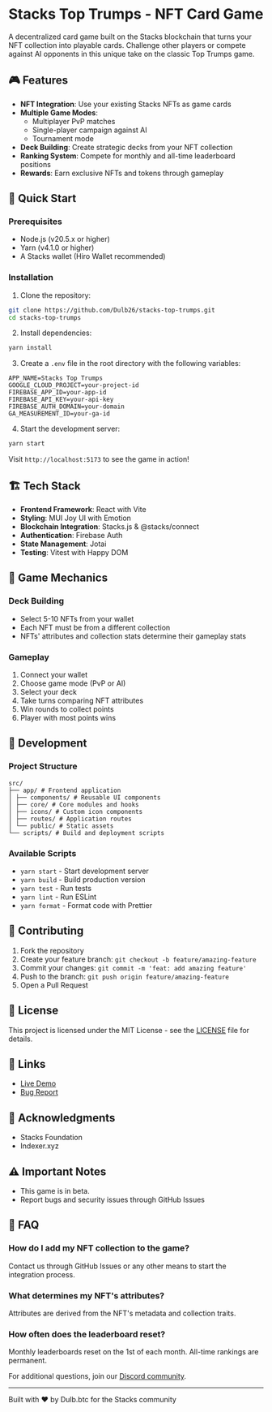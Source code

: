 # Stacks Top Trumps - NFT Card Game

A decentralized card game built on the Stacks blockchain that turns your NFT collection into playable cards. Challenge other players or compete against AI opponents in this unique take on the classic Top Trumps game.

## 🎮 Features

- **NFT Integration**: Use your existing Stacks NFTs as game cards
- **Multiple Game Modes**:
  - Multiplayer PvP matches
  - Single-player campaign against AI
  - Tournament mode
- **Deck Building**: Create strategic decks from your NFT collection
- **Ranking System**: Compete for monthly and all-time leaderboard positions
- **Rewards**: Earn exclusive NFTs and tokens through gameplay

## 🚀 Quick Start

### Prerequisites

- Node.js (v20.5.x or higher)
- Yarn (v4.1.0 or higher)
- A Stacks wallet (Hiro Wallet recommended)

### Installation

1. Clone the repository:

```bash
git clone https://github.com/Dulb26/stacks-top-trumps.git
cd stacks-top-trumps
```

2. Install dependencies:

```bash
yarn install
```

3. Create a `.env` file in the root directory with the following variables:

```env
APP_NAME=Stacks Top Trumps
GOOGLE_CLOUD_PROJECT=your-project-id
FIREBASE_APP_ID=your-app-id
FIREBASE_API_KEY=your-api-key
FIREBASE_AUTH_DOMAIN=your-domain
GA_MEASUREMENT_ID=your-ga-id
```

4. Start the development server:

```bash
yarn start
```

Visit `http://localhost:5173` to see the game in action!

## 🏗️ Tech Stack

- **Frontend Framework**: React with Vite
- **Styling**: MUI Joy UI with Emotion
- **Blockchain Integration**: Stacks.js & @stacks/connect
- **Authentication**: Firebase Auth
- **State Management**: Jotai
- **Testing**: Vitest with Happy DOM

## 🎯 Game Mechanics

### Deck Building

- Select 5-10 NFTs from your wallet
- Each NFT must be from a different collection
- NFTs' attributes and collection stats determine their gameplay stats

### Gameplay

1. Connect your wallet
2. Choose game mode (PvP or AI)
3. Select your deck
4. Take turns comparing NFT attributes
5. Win rounds to collect points
6. Player with most points wins

## 🔧 Development

### Project Structure

```
src/
├── app/ # Frontend application
│ ├── components/ # Reusable UI components
│ ├── core/ # Core modules and hooks
│ ├── icons/ # Custom icon components
│ ├── routes/ # Application routes
│ └── public/ # Static assets
└── scripts/ # Build and deployment scripts
```

### Available Scripts

- `yarn start` - Start development server
- `yarn build` - Build production version
- `yarn test` - Run tests
- `yarn lint` - Run ESLint
- `yarn format` - Format code with Prettier

## 🤝 Contributing

1. Fork the repository
2. Create your feature branch: `git checkout -b feature/amazing-feature`
3. Commit your changes: `git commit -m 'feat: add amazing feature'`
4. Push to the branch: `git push origin feature/amazing-feature`
5. Open a Pull Request

## 📄 License

This project is licensed under the MIT License - see the [LICENSE](LICENSE) file for details.

## 🔗 Links

- [Live Demo](https://stackstrumps.com)
- [Bug Report](https://github.com/Dulb26/stacks-top-trumps/issues)

## 🙏 Acknowledgments

- Stacks Foundation
- Indexer.xyz

## ⚠️ Important Notes

- This game is in beta.
- Report bugs and security issues through GitHub Issues

## 🤔 FAQ

### How do I add my NFT collection to the game?

Contact us through GitHub Issues or any other means to start the integration process.

### What determines my NFT's attributes?

Attributes are derived from the NFT's metadata and collection traits.

### How often does the leaderboard reset?

Monthly leaderboards reset on the 1st of each month. All-time rankings are permanent.

For additional questions, join our [Discord community]().

---

Built with ❤️ by Dulb.btc for the Stacks community
